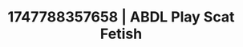 ---
categories:
- Vocal tease
- Elegant fetish
- Authentic sex
- Office affair
- Non-binary beauty
image: /assets/images/1747788357658.jpg
layout: post
seo:
  description: Featured content with premium Scat Fetish, ABDL Play. HD images available.
  keywords: Scat Fetish, ABDL Play
  og_image: /assets/images/1747788357658.jpg
  schema_type: VisualArtwork
tags:
- ABDL Play
- '#1747788357658'
- Scat Fetish
title: 1747788357658 | ABDL Play Scat Fetish
---